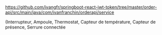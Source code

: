 https://github.com/ivangfr/springboot-react-jwt-token/tree/master/order-api/src/main/java/com/ivanfranchin/orderapi/service


(Interrupteur, Ampoule, Thermostat, Capteur de température, Capteur de présence, Serrure connectée